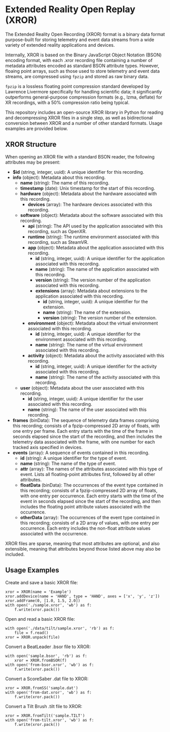 # Extended Reality Open Replay (XROR)

The Extended Reality Open Recording (XROR) format is a binary data format purpose-built for storing telemetry and event data streams from a wide variety of extended reality applications and devices.

Internally, XROR is based on the Binary JavaScript Object Notation (BSON) encoding format, with each .xror recording file containing a number of metadata attributes encoded as standard BSON attribute types. However, floaing point arrays, such as those used to store telemetry and event data streams, are compressed using `fpzip` and stored as raw binary data.

`fpzip` is a lossless floating point compression standard developed by Lawrence Livermore specifically for handling scientific data; it significantly outperforms general-purpose compression formats (e.g., lzma, deflate) for XR recordings, with a 50% compression ratio being typical.

This repository includes an open-source XROR library in Python for reading and decompressing XROR files in a single step, as well as bidirectional conversion between XROR and a number of other standard formats. Usage examples are provided below.

## XROR Structure

When opening an XROR file with a standard BSON reader, the following attributes may be present:

- **$id** (string, integer, uuid): A unique identifier for this recording.
- **info** (object): Metadata about this recording.
	- **name** (string): The name of this recording.
	- **timestamp** (date): Unix timestamp for the start of this recording.
	- **hardware** (object): Metadata about the hardware associated with this recording.
		- **devices** (array): The hardware devices associated with this recording.
	- **software** (object): Metadata about the software associated with this recording.
		- **api** (string): The API used by the application associated with this recording, such as OpenXR.
		- **runtime** (string): The runtime environment associated with this recording, such as SteamVR.
		- **app** (object): Metadata about the application associated with this recording.
			- **id** (string, integer, uuid): A unique identifier for the application associated with this recording.
			- **name** (string): The name of the application associated with this recording.
			- **version** (string): The version number of the application associated with this recording.
			- **extensions** (array): Metadata about extensions to the application associated with this recording.
				- **id** (string, integer, uuid): A unique identifier for the extension.
				- **name** (string): The name of the extension.
				- **version** (string): The version number of the extension.
		- **environment** (object): Metadata about the virtual environment associated with this recording.
			- **id** (string, integer, uuid): A unique identifier for the environment associated with this recording.
			- **name** (string): The name of the virtual environment associated with this recording.
		- **activity** (object): Metadata about the activity associated with this recording.
			- **id** (string, integer, uuid): A unique identifier for the activity associated with this recording.
			- **name** (string): The name of the activity associated with this recording.
	- **user** (object): Metadata about the user associated with this recording.
		- **id** (string, integer, uuid): A unique identifier for the user associated with this recording.
		- **name** (string): The name of the user associated with this recording.
- **frames** (binData): The sequence of telemetry data frames comprising this recording; consists of a fpzip-compressed 2D array of floats, with one entry per frame. Each entry starts with the time of the frame in seconds elapsed since the start of the recording, and then includes the telemetry data associated with the frame, with one number for each tracked axis specified in devices.
- **events** (array): A sequence of events contained in this recording.
	- **id** (string): A unique identifier for the type of event.
	- **name** (string): The name of the type of event.
	- **attr** (array): The names of the attributes associated with this type of event. Lists all floating-point attributes first, followed by all other attributes.
	- **floatData** (binData): The occurrences of the event type contained in this recording; consists of a fpzip-compressed 2D array of floats, with one entry per occurrence. Each entry starts with the time of the event in seconds elapsed since the start of the recording, and then includes the floating point attribute values associated with the occurrence.
	- **otherData** (array): The occurrences of the event type contained in this recording; consists of a 2D array of values, with one entry per occurrence. Each entry includes the non-float attribute values associated with the occurrence.

XROR files are sparse, meaning that most attributes are optional, and also extensible, meaning that attributes beyond those listed above may also be included.

## Usage Examples

Create and save a basic XROR file:
```
xror = XROR(name = 'Example')
xror.addDevice(name = 'HAND', type = 'HAND', axes = ['x', 'y', 'z'])
xror.addFrame(0, [1.0, 1.5, 2.0])
with open('./sample.xror', 'wb') as f:
    f.write(xror.pack())
```

Open and read a basic XROR file:
```
with open('./data/tilt/sample.xror', 'rb') as f:
    file = f.read()
xror = XROR.unpack(file)
```

Convert a BeatLeader .bsor file to XROR:
```
with open('sample.bsor', 'rb') as f:
	xror = XROR.fromBSOR(f)
with open('from-bsor.xror', 'wb') as f:
	f.write(xror.pack())
```

Convert a ScoreSaber .dat file to XROR:
```
xror = XROR.fromSS('sample.dat')
with open('from-dat.xror', 'wb') as f:
	f.write(xror.pack())
```

Convert a Tilt Brush .tilt file to XROR:
```
xror = XROR.fromTilt('sample.TILT')
with open('from-tilt.xror', 'wb') as f:
	f.write(xror.pack())
```
